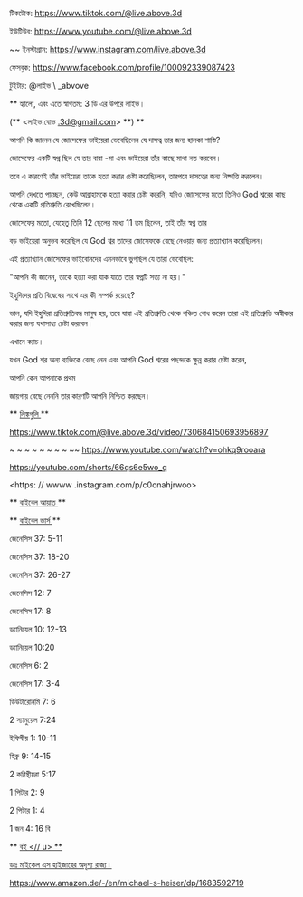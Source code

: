 টিকটোক: <https://www.tiktok.com/@live.above.3d>

ইউটিউব: <https://www.youtube.com/@live.above.3d>



~~ ইনস্টাগ্রাম: <https://www.instagram.com/live.above.3d>

ফেসবুক: <https://www.facebook.com/profile/100092339087423>

টুইটার: @লাইভ \ _abvove

** হ্যালো, এবং এতে স্বাগতম: 3 ডি এর উপরে লাইভ।

(** <লাইভ.বোভ .3d@gmail.com> **) **

আপনি কি জানেন যে জোসেফের ভাইয়েরা ভেবেছিলেন যে দাসত্ব তার জন্য হালকা শাস্তি?

জোসেফের একটি স্বপ্ন ছিল যে তার বাবা -মা এবং ভাইয়েরা তাঁর কাছে মাথা নত করবেন।

তবে এ কারণেই তাঁর ভাইয়েরা তাকে হত্যা করার চেষ্টা করেছিলেন, তারপরে দাসত্বের জন্য নিষ্পত্তি করলেন।

আপনি দেখতে পাচ্ছেন, কেউ আব্রাহামকে হত্যা করার চেষ্টা করেনি, যদিও জোসেফের মতো তিনিও God শ্বরের কাছ থেকে একটি প্রতিশ্রুতি রেখেছিলেন।

জোসেফের মতো, যেহেতু তিনি 12 ছেলের মধ্যে 11 তম ছিলেন, তাই তাঁর স্বপ্ন তার

বড় ভাইয়েরা অনুভব করেছিল যে God শ্বর তাদের জোসেফকে বেছে নেওয়ার জন্য প্রত্যাখ্যান করেছিলেন।

এই প্রত্যাখ্যান জোসেফের ভাইবোনদের এমনভাবে ভুগছিল যে তারা ভেবেছিল:

"আপনি কী জানেন, তাকে হত্যা করা যাক যাতে তার স্বপ্নটি সত্য না হয়।"

ইহুদিদের প্রতি বিদ্বেষের সাথে এর কী সম্পর্ক রয়েছে?

ভাল, যদি ইহুদিরা প্রতিশ্রুতিবদ্ধ মানুষ হয়, তবে যারা এই প্রতিশ্রুতি থেকে বঞ্চিত বোধ করেন তারা এই প্রতিশ্রুতি অস্বীকার করার জন্য যথাসাধ্য চেষ্টা করবেন।

এখানে ক্যাচ।

যখন God শ্বর অন্য ব্যক্তিকে বেছে নেন এবং আপনি God শ্বরের পছন্দকে ক্ষুন্ন করার চেষ্টা করেন,

আপনি কেন আপনাকে প্রথম

জায়গায় বেছে নেননি তার কারণটি আপনি নিশ্চিত করছেন।

** <u> লিঙ্কগুলি </u> **

<https://www.tiktok.com/@live.above.3d/video/730684150693956897>

~ ~ ~ ~ ~ ~ ~ ~ ~~ <https://www.youtube.com/watch?v=ohkq9rooara>

<https://youtube.com/shorts/66qs6e5wo_q>

<https: // wwww .instagram.com/p/c0onahjrwoo>

** <u> বাইবেল আয়াত </u> **

** <u> বাইবেল ভার্স </u> **

জেনেসিস 37: 5-11

জেনেসিস 37: 18-20

জেনেসিস 37: 26-27

জেনেসিস 12: 7

জেনেসিস 17: 8

ড্যানিয়েল 10: 12-13

ড্যানিয়েল 10:20

জেনেসিস 6: 2

জেনেসিস 17: 3-4

ডিউটারোনমি 7: 6

2 স্যামুয়েল 7:24

ইফিষীয় 1: 10-11

হিব্রু 9: 14-15

2 করিন্থীয়রা 5:17

1 পিটার 2: 9

2 পিটার 1: 4

1 জন 4: 16 বি

** <u> বই <// u> **

ডাঃ মাইকেল এস হাইজারের অদৃশ্য রাজ্য।

<https://www.amazon.de/-/en/michael-s-heiser/dp/1683592719>